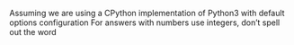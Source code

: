 Assuming we are using a CPython implementation of Python3 with default options configuration For answers with numbers use integers, don’t spell out the word
